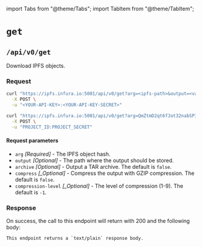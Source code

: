 import Tabs from "@theme/Tabs";
import TabItem from "@theme/TabItem";

# `get`

## `/api/v0/get`

Download IPFS objects.

### Request

<Tabs>
  <TabItem value="Syntax" label="Syntax" default>

```bash
curl "https://ipfs.infura.io:5001/api/v0/get?arg=<ipfs-path>&output=<value>&archive=false&compress=false&compression-level=-1" \
  -X POST \
  -u "<YOUR-API-KEY>:<YOUR-API-KEY-SECRET>"
```

  </TabItem>
  <TabItem value="Example" label="Example" >

```bash
curl "https://ipfs.infura.io:5001/api/v0/get?arg=QmZtmD2qt6fJot32nabSP3CUjicnypEBz7bHVDhPQt9aAy&archive=true" \
  -X POST \
  -u "PROJECT_ID:PROJECT_SECRET"
```

  </TabItem>
</Tabs>

#### Request parameters

- `arg` _\[Required]_ - The IPFS object hash.
- `output` _\[Optional]_ - The path where the output should be stored.
- `archive` _\[Optional]_ - Output a TAR archive. The default is `false`.
- `compress` _\[\_Optional]_ - Compress the output with GZIP compression. The default is `false`.
- `compression-level` _\[\_Optional]_ - The level of compression (1-9). The default is `-1`.

### Response

On success, the call to this endpoint will return with 200 and the following body:

```
This endpoint returns a `text/plain` response body.
```
